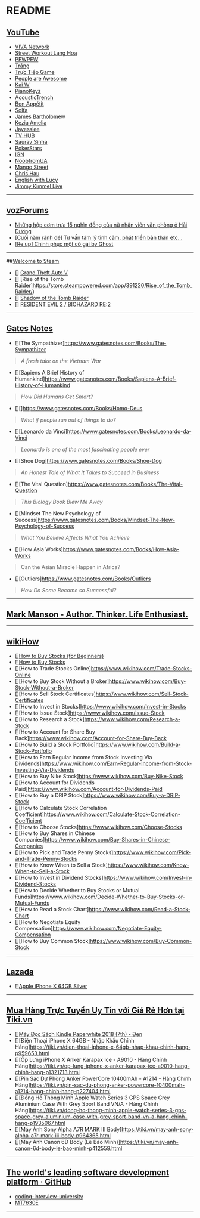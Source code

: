 
# README

## [YouTube](https://www.youtube.com/)
- [VIVA Network](https://www.youtube.com/channel/UCF5RuEuoGrqGtscvLGLOMew)
- [Street Workout Lang Hoa](https://www.youtube.com/channel/UCiKXIRVSWLoPGzEldGIyBwQ)
- [PEWPEW](https://www.youtube.com/channel/UCsaMa3VD1I9G952DDlOX7aw)
- [Trắng](https://www.youtube.com/channel/UCp-yY0F1wgZ1CUnh3upZLBQ)
- [Trực Tiếp Game](https://www.youtube.com/channel/UCc_gMV4N9vJtpy7GcMUHaVw)
- [People are Awesome](https://www.youtube.com/channel/UCIJ0lLcABPdYGp7pRMGccAQ)
- [Kai W](https://www.youtube.com/channel/UCknMR7NOY6ZKcVbyzOxQPhw)
- [PianoKeyz](https://www.youtube.com/channel/UCXfCy8pz2hKnGt8_IJphd1Q)
- [AcousticTrench](https://www.youtube.com/channel/UCV-hwVczs0GQRApxZS4TUNA)
- [Bon Appétit](https://www.youtube.com/channel/UCbpMy0Fg74eXXkvxJrtEn3w)
- [Solfa](https://www.youtube.com/channel/UC6XZ4fmiUPQk6ws6fGs2rQg)
- [James Bartholomew](https://www.youtube.com/channel/UCDNle3D-uI4EmTqhQyBsnfA)
- [Kezia Amelia](https://www.youtube.com/channel/UCQFdClCsA7FrWxM1rW0x3IQ)
- [Jayesslee](https://www.youtube.com/channel/UCdAFRh3rxx0Q_xxkS2_N2PA)
- [TV HUB](https://www.youtube.com/channel/UC1VAL4j9yiPQVKMtIS1yUOA)
- [Saurav Sinha](https://www.youtube.com/channel/UCKIebaFbubF2L_ol3ujxoSA)
- [PokerStars](https://www.youtube.com/channel/UCGWkDcYbDKP9r--ym28YwAQ)
- [IGN](https://www.youtube.com/channel/UCKy1dAqELo0zrOtPkf0eTMw)
- [NoobfromUA](https://www.youtube.com/channel/UCfsOfLvadg89Bx8Sv_6WERg)
- [Mango Street](https://www.youtube.com/channel/UC5bp5_6h-ZxkBz6S_33ZUVg)
- [Chris Hau](https://www.youtube.com/channel/UCRte954rw0oeMWFroy_ClAw)
- [English with Lucy](https://www.youtube.com/channel/UCz4tgANd4yy8Oe0iXCdSWfA)
- [Jimmy Kimmel Live](https://www.youtube.com/channel/UCa6vGFO9ty8v5KZJXQxdhaw)

---

## [vozForums](https://forums.voz.vn/)
- [Những hộp cơm trưa 15 nghìn đồng của nữ nhân viên văn phòng ở Hải Dương](https://forums.voz.vn/showthread.php?t=7367436)
- [[Cuối năm rảnh dé] Tư vấn tâm lý tình cảm, phát triển bản thân etc...](https://forums.voz.vn/showthread.php?t=4567829)
- [[Re up] Chinh phục một cô gái by Ghost](https://forums.voz.vn/showthread.php?t=5044217)

---

##[Welcome to Steam](https://store.steampowered.com/)
- [] [Grand Theft Auto V](https://store.steampowered.com/app/271590/Grand_Theft_Auto_V/)
- [] [Rise of the Tomb Raider]https://store.steampowered.com/app/391220/Rise_of_the_Tomb_Raider/)
- [] [Shadow of the Tomb Raider](https://store.steampowered.com/app/750920/Shadow_of_the_Tomb_Raider/)
- [] [RESIDENT EVIL 2 / BIOHAZARD RE:2](https://store.steampowered.com/app/883710/RESIDENT_EVIL_2__BIOHAZARD_RE2/)

---

## [Gates Notes](https://www.gatesnotes.com/)
- [][The Sympathizer]https://www.gatesnotes.com/Books/The-Sympathizer
> *A fresh take on the Vietnam War*
- [][Sapiens A Brief History of Humankind]https://www.gatesnotes.com/Books/Sapiens-A-Brief-History-of-Humankind
> *How Did Humans Get Smart?*
- [][]https://www.gatesnotes.com/Books/Homo-Deus
> *What if people run out of things to do?*
- [][Leonardo da Vinci]https://www.gatesnotes.com/Books/Leonardo-da-Vinci
> *Leonardo is one of the most fascinating people ever*
- [][Shoe Dog]https://www.gatesnotes.com/Books/Shoe-Dog
> *An Honest Tale of What It Takes to Succeed in Business*
- [][The Vital Question]https://www.gatesnotes.com/Books/The-Vital-Question
> *This Biology Book Blew Me Away*
- [][Mindset The New Psychology of Success]https://www.gatesnotes.com/Books/Mindset-The-New-Psychology-of-Success
> *What You Believe Affects What You Achieve*
- [][How Asia Works]https://www.gatesnotes.com/Books/How-Asia-Works
> Can the Asian Miracle Happen in Africa?
- [][Outliers]https://www.gatesnotes.com/Books/Outliers
> *How Do Some Become so Successful?*

---

## [Mark Manson - Author. Thinker. Life Enthusiast.](https://markmanson.net/)

---
## [wikiHow](https://www.wikihow.com/Main-Page)
- [][How to Buy Stocks (for Beginners)](https://www.wikihow.com/Buy-Stocks-(for-Beginners))
- [][How to Buy Stocks](https://www.wikihow.com/Buy-Stocks)
- [][How to Trade Stocks Online]https://www.wikihow.com/Trade-Stocks-Online
- [][How to Buy Stock Without a Broker]https://www.wikihow.com/Buy-Stock-Without-a-Broker
- [][How to Sell Stock Certificates]https://www.wikihow.com/Sell-Stock-Certificates
- [][How to Invest in Stocks]https://www.wikihow.com/Invest-in-Stocks
- [][How to Issue Stock]https://www.wikihow.com/Issue-Stock
- [][How to Research a Stock]https://www.wikihow.com/Research-a-Stock
- [][How to Account for Share Buy Back]https://www.wikihow.com/Account-for-Share-Buy-Back
- [][How to Build a Stock Portfolio]https://www.wikihow.com/Build-a-Stock-Portfolio
- [][How to Earn Regular Income from Stock Investing Via Dividends]https://www.wikihow.com/Earn-Regular-Income-from-Stock-Investing-Via-Dividends
- [][How to Buy Nike Stock]https://www.wikihow.com/Buy-Nike-Stock
- [][How to Account for Dividends Paid]https://www.wikihow.com/Account-for-Dividends-Paid
- [][How to Buy a DRIP Stock]https://www.wikihow.com/Buy-a-DRIP-Stock
- [][How to Calculate Stock Correlation Coefficient]https://www.wikihow.com/Calculate-Stock-Correlation-Coefficient
- [][How to Choose Stocks]https://www.wikihow.com/Choose-Stocks
- [][How to Buy Shares in Chinese Companies]https://www.wikihow.com/Buy-Shares-in-Chinese-Companies
- [][How to Pick and Trade Penny Stocks]https://www.wikihow.com/Pick-and-Trade-Penny-Stocks
- [][How to Know When to Sell a Stock]https://www.wikihow.com/Know-When-to-Sell-a-Stock
- [][How to Invest in Dividend Stocks]https://www.wikihow.com/Invest-in-Dividend-Stocks
- [][How to Decide Whether to Buy Stocks or Mutual Funds]https://www.wikihow.com/Decide-Whether-to-Buy-Stocks-or-Mutual-Funds
- [][How to Read a Stock Chart]https://www.wikihow.com/Read-a-Stock-Chart
- [][How to Negotiate Equity Compensation]https://www.wikihow.com/Negotiate-Equity-Compensation
- [][How to Buy Common Stock]https://www.wikihow.com/Buy-Common-Stock

---

## [Lazada](https://www.lazada.vn/)
- [][Apple iPhone X 64GB Silver](https://www.lazada.vn/products/apple-iphone-x-64gb-silver-i150511258-s158185714.html)

---

## [Mua Hàng Trực Tuyến Uy Tín với Giá Rẻ Hơn tại Tiki.vn](https://tiki.vn/)
- [][Máy Đọc Sách Kindle Paperwhite 2018 (7th) - Đen](https://tiki.vn/may-doc-sach-kindle-paperwhite-2018-7th-den-p840390.html)
- [][Điện Thoại iPhone X 64GB - Nhập Khẩu Chính Hãng]https://tiki.vn/dien-thoai-iphone-x-64gb-nhap-khau-chinh-hang-p959653.html
- [][Ốp Lưng iPhone X Anker Karapax Ice - A9010 - Hàng Chính Hãng]https://tiki.vn/op-lung-iphone-x-anker-karapax-ice-a9010-hang-chinh-hang-p1321713.html
- [][Pin Sạc Dự Phòng Anker PowerCore 10400mAh - A1214 - Hàng Chính Hãng]https://tiki.vn/pin-sac-du-phong-anker-powercore-10400mah-a1214-hang-chinh-hang-p227404.html
- [][Đồng Hồ Thông Minh Apple Watch Series 3 GPS Space Grey Aluminium Case With Grey Sport Band VN/A - Hàng Chính Hãng]https://tiki.vn/dong-ho-thong-minh-apple-watch-series-3-gps-space-grey-aluminium-case-with-grey-sport-band-vn-a-hang-chinh-hang-p1935067.html
- [][Máy Ảnh Sony Alpha A7R MARK III Body]https://tiki.vn/may-anh-sony-alpha-a7r-mark-iii-body-p964365.html
- [][Máy Ảnh Canon 6D Body (Lê Bảo Minh)]https://tiki.vn/may-anh-canon-6d-body-le-bao-minh-p412559.html

---

## [The world's leading software development platform · GitHub](https://github.com/)
- [coding-interview-university](https://github.com/jwasham/coding-interview-university/)
- [MT7630E](https://github.com/neurobin/MT7630E)

---
